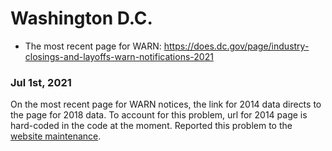 # Washington D.C.

- The most recent page for WARN: https://does.dc.gov/page/industry-closings-and-layoffs-warn-notifications-2021

### Jul 1st, 2021

On the most recent page for WARN notices, the link for 2014 data directs to the page for 2018 data. To account for this problem, url for 2014 page is hard-coded in the code at the moment. Reported this problem to the [website maintenance](https://dc.gov/page/dcgovernmentwebsite). 
